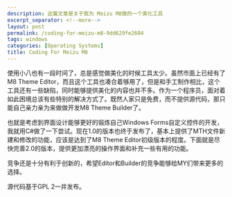 ```yaml
---
description: 这篇文章是关于我为 Meizu M8做的一个美化工具
excerpt_separator: <!--more-->
layout: post
permalink: /coding-for-meizu-m8-9dd629fe2604
tags: windows
categories: [Operating Systems]
title: Coding For Meizu M8
---
```

使用小八也有一段时间了，总是感觉做美化的时候工具太少。虽然市面上已经有了M8 Theme Editor，而且这个工具也凑合着够用了，但是和手工制作相比，这个工具还有一些缺陷，同时能够提供美化的内容也并不多。作为一个程序员，面对着如此困境总该有些特别的解决方式了。既然人家只是免费，而不提供源代码，那只能自己亲力亲为来做做开发M8 Theme Builder了。

也就是考虑到界面设计能够更好的锻炼自己Windows Forms自定义控件的开发，我就用C#做了一下尝试。现在1.0的版本也终于发布了，基本上提供了MTH文件新建和修改的功能，应该是达到了M8 Theme Editor初级版本的程度。下面就是尽快完善2.0的版本，提供更加漂亮的操作界面和补充一些有用的功能。

竞争还是十分有利于创新的，希望Editor和Builder的竞争能够给MY们带来更多的选择。

源代码基于GPL 2一并发布。
<!--more-->